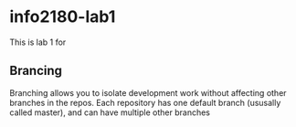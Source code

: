 # info2180-lab1
This is lab 1 for <Nathan Crossdale>
## Brancing 
Branching allows you to isolate development work without affecting  other branches in the repos. Each repository has one default branch (ususally called master), and can have multiple other branches 
